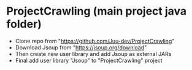 # ProjectCrawling (main project java folder)
- Clone repo from "https://github.com/Juu-dev/ProjectCrawling"
- Download Jsoup from "https://jsoup.org/download"
- Then create new user library and add Jsoup as external JARs
- Final add user library "Jsoup" to "ProjectCrawling" project
